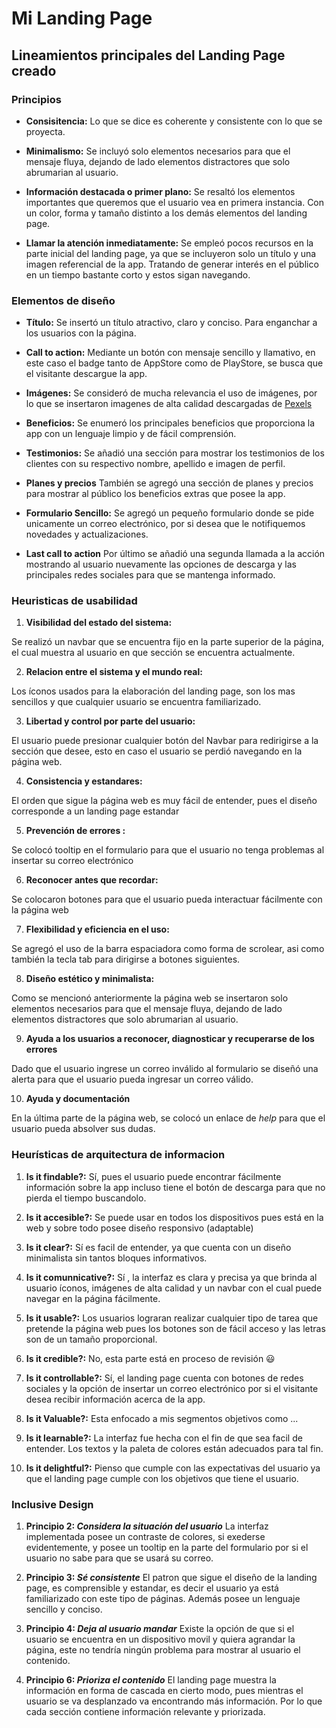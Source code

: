 # Mi Landing Page

## Lineamientos principales del Landing Page creado

### Principios

- **Consisitencia:** Lo que se dice es coherente y consistente con lo que se proyecta.

- **Minimalismo:** Se incluyó solo elementos necesarios para que el mensaje fluya, dejando de lado elementos distractores que solo abrumarian al usuario.

- **Información destacada o primer plano:** Se resaltó los elementos importantes que queremos que el usuario vea en primera instancia. Con un color, forma y tamaño distinto a los demás elementos del landing page.

- **Llamar la atención inmediatamente:** Se empleó pocos recursos en la parte inicial del landing page, ya que se incluyeron solo un título y una imagen referencial de la app. Tratando de generar interés en el público en un tiempo bastante corto y estos sigan navegando.

### Elementos de diseño

- **Título:** Se insertó un título atractivo, claro y conciso. Para enganchar a los usuarios con la página.

- **Call to action:** Mediante un botón con mensaje sencillo y llamativo, en este caso el badge tanto de AppStore como de PlayStore, se busca que el visitante descargue la app.

- **Imágenes:** Se consideró de mucha relevancia el uso de imágenes, por lo que se insertaron imagenes de alta calidad descargadas de [Pexels](pexels.com)

- **Beneficios:** Se enumeró los principales beneficios que proporciona la app con un lenguaje limpio y de fácil comprensión.

- **Testimonios:** Se añadió una sección para mostrar los testimonios de los clientes con su respectivo nombre, apellido e imagen de perfil.

- **Planes y precios**  También se agregó una sección de planes y precios para mostrar al público los beneficios extras que posee la app.

- **Formulario Sencillo:** Se agregó un pequeño formulario donde se pide unicamente un correo electrónico, por si desea que le notifiquemos novedades y actualizaciones.

- **Last call to action** Por último se añadió una segunda llamada a la acción mostrando al usuario nuevamente las opciones de descarga y las principales redes sociales para que se mantenga informado.

### Heuristicas de usabilidad

1. **Visibilidad del estado del sistema:**

Se realizó un navbar que se encuentra fijo en la parte superior de la página, el cual muestra al usuario en que sección se encuentra actualmente.

2. **Relacion entre el sistema y el mundo real:**

Los íconos usados para la elaboración del landing page, son los mas sencillos y que cualquier usuario se encuentra familiarizado.

3. **Libertad y control por parte del usuario:**

El usuario puede presionar cualquier botón del Navbar para redirigirse a la sección que desee, esto en caso el usuario se perdió navegando en la página web.

4. **Consistencia y estandares:**

El orden que sigue la página web es muy fácil de entender, pues el diseño corresponde a un landing page estandar

5. **Prevención de errores :**

Se colocó tooltip en el formulario para que el usuario no tenga problemas al insertar su correo electrónico

6. **Reconocer antes que recordar:**

Se colocaron botones para que el usuario pueda interactuar fácilmente con la página web

7. **Flexibilidad y eficiencia en el uso:**

Se agregó el uso de la barra espaciadora como forma de scrolear, asi como también la tecla tab para dirigirse a botones siguientes.

8. **Diseño estético y minimalista:**

Como se mencionó anteriormente la página web se insertaron solo elementos necesarios para que el mensaje fluya, dejando de lado elementos distractores que solo abrumarian al usuario.

9. **Ayuda a los usuarios a reconocer, diagnosticar y recuperarse de los errores**

Dado que el usuario ingrese un correo inválido al formulario se diseñó una alerta para que el usuario pueda ingresar un correo válido.

10. **Ayuda y documentación**

En la última parte de la página web, se colocó un enlace de *help* para que el usuario pueda absolver sus dudas.

### Heurísticas de arquitectura de informacion

1. **Is it findable?:** Sí, pues el usuario puede encontrar fácilmente información sobre la app incluso tiene el botón de descarga para que no pierda el tiempo buscandolo.

2. **Is it accesible?:** Se puede usar en todos los dispositivos pues está en la web y sobre todo posee diseño responsivo (adaptable)

3. **Is it clear?:** Sí es facil de entender, ya que cuenta con un diseño minimalista sin tantos bloques informativos.

4. **Is it comunnicative?:** Sí , la interfaz es clara y precisa ya que brinda al usuario íconos, imágenes de alta calidad y un navbar con el cual puede navegar en la página fácilmente.

5. **Is it usable?:** Los usuarios lograran realizar cualquier tipo de tarea que pretende la página web pues los botones son de fácil acceso y las letras son de un tamaño proporcional.

6. **Is it credible?:** No, esta parte está en proceso de revisión :smiley:

7. **Is it controllable?:** Sí, el landing page cuenta con botones de redes sociales y la opción de insertar un correo electrónico por si el visitante desea recibir información acerca de la app.

8. **Is it Valuable?:** Esta enfocado a mis segmentos objetivos como ...

9. **Is it learnable?:** La interfaz fue hecha con el fin de que sea facil de entender. Los textos y la paleta de colores están adecuados para tal fin.

10. **Is it delightful?:** Pienso que cumple con las expectativas del usuario ya que el landing page cumple con los objetivos que tiene el usuario.

### Inclusive Design

1. **Principio 2: *Considera la situación del usuario*** La interfaz implementada posee un contraste de colores, si exederse evidentemente, y posee un tooltip en la parte del formulario por si el usuario no sabe para que se usará su correo.

2. **Principio 3: *Sé consistente*** El patron que sigue el diseño de la landing page, es comprensible y estandar, es decir el usuario ya está familiarizado con este tipo de páginas. Además posee un lenguaje sencillo y conciso.

3. **Principio 4: *Deja al usuario mandar*** Existe la opción de que si el usuario se encuentra en un dispositivo movil y quiera agrandar la página, este no tendría ningún problema para mostrar al usuario el contenido.

4. **Principio 6: *Prioriza el contenido*** El landing page muestra la información en forma de cascada en cierto modo, pues mientras el usuario se va desplanzado va encontrando más información. Por lo que cada sección contiene información relevante y priorizada.
